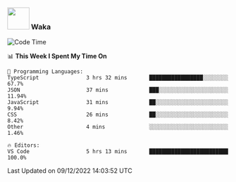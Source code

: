 ### <img src="https://media.giphy.com/media/VgCDAzcKvsR6OM0uWg/giphy.gif" width="50"> Waka

  <!--START_SECTION:waka-->
![Code Time](http://img.shields.io/badge/Code%20Time-1%2C136%20hrs%2014%20mins-blue)

📊 **This Week I Spent My Time On** 

```text
💬 Programming Languages: 
TypeScript               3 hrs 32 mins       █████████████████░░░░░░░░   67.7% 
JSON                     37 mins             ███░░░░░░░░░░░░░░░░░░░░░░   11.94% 
JavaScript               31 mins             ██░░░░░░░░░░░░░░░░░░░░░░░   9.94% 
CSS                      26 mins             ██░░░░░░░░░░░░░░░░░░░░░░░   8.42% 
Other                    4 mins              ░░░░░░░░░░░░░░░░░░░░░░░░░   1.46%

🔥 Editors: 
VS Code                  5 hrs 13 mins       █████████████████████████   100.0%

```


 Last Updated on 09/12/2022 14:03:52 UTC
<!--END_SECTION:waka-->
